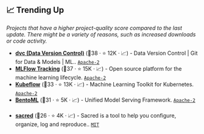 ## 📈 Trending Up

_Projects that have a higher project-quality score compared to the last update. There might be a variety of reasons, such as increased downloads or code activity._

- <b><a href="https://github.com/iterative/dvc">dvc (Data Version Control)</a></b> (🥇38 ·  ⭐ 12K · 📈) - Data Version Control | Git for Data & Models | ML.. <code><a href="http://bit.ly/3nYMfla">Apache-2</a></code>
- <b><a href="https://github.com/mlflow/mlflow">MLFlow Tracking</a></b> (🥇37 ·  ⭐ 15K · 📈) - Open source platform for the machine learning lifecycle. <code><a href="http://bit.ly/3nYMfla">Apache-2</a></code>
- <b><a href="https://github.com/kubeflow/kubeflow">Kubeflow</a></b> (🥇33 ·  ⭐ 13K · 📈) - Machine Learning Toolkit for Kubernetes. <code><a href="http://bit.ly/3nYMfla">Apache-2</a></code>
- <b><a href="https://github.com/bentoml/BentoML">BentoML</a></b> (🥇31 ·  ⭐ 5K · 📈) - Unified Model Serving Framework. <code><a href="http://bit.ly/3nYMfla">Apache-2</a></code> <code><img src="https://git.io/JLy1A" style="display:inline;" width="13" height="13"></code> <code><img src="https://git.io/JLy1Q" style="display:inline;" width="13" height="13"></code>
- <b><a href="https://github.com/IDSIA/sacred">sacred</a></b> (🥉26 ·  ⭐ 4K · 📈) - Sacred is a tool to help you configure, organize, log and reproduce.. <code><a href="http://bit.ly/34MBwT8">MIT</a></code>

